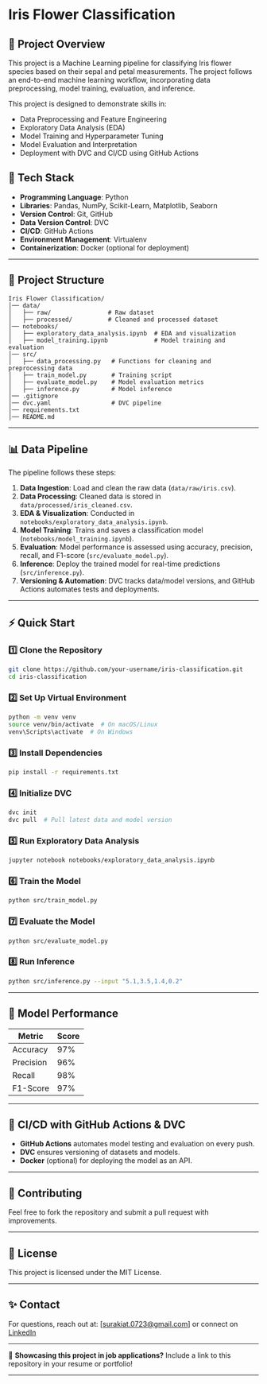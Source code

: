# Iris Flower Classification

## 📌 Project Overview
This project is a Machine Learning pipeline for classifying Iris flower species based on their sepal and petal measurements. The project follows an end-to-end machine learning workflow, incorporating data preprocessing, model training, evaluation, and inference.

This project is designed to demonstrate skills in:
- Data Preprocessing and Feature Engineering
- Exploratory Data Analysis (EDA)
- Model Training and Hyperparameter Tuning
- Model Evaluation and Interpretation
- Deployment with DVC and CI/CD using GitHub Actions

## 🚀 Tech Stack
- **Programming Language**: Python
- **Libraries**: Pandas, NumPy, Scikit-Learn, Matplotlib, Seaborn
- **Version Control**: Git, GitHub
- **Data Version Control**: DVC
- **CI/CD**: GitHub Actions
- **Environment Management**: Virtualenv
- **Containerization**: Docker (optional for deployment)

---

## 📂 Project Structure
```
Iris Flower Classification/
│── data/
│   ├── raw/                # Raw dataset
│   ├── processed/          # Cleaned and processed dataset
│── notebooks/
│   ├── exploratory_data_analysis.ipynb  # EDA and visualization
│   ├── model_training.ipynb             # Model training and evaluation
│── src/
│   ├── data_processing.py   # Functions for cleaning and preprocessing data
│   ├── train_model.py       # Training script
│   ├── evaluate_model.py    # Model evaluation metrics
│   ├── inference.py         # Model inference
│── .gitignore
│── dvc.yaml                 # DVC pipeline
│── requirements.txt
│── README.md
```

---

## 📊 Data Pipeline
The pipeline follows these steps:
1. **Data Ingestion**: Load and clean the raw data (`data/raw/iris.csv`).
2. **Data Processing**: Cleaned data is stored in `data/processed/iris_cleaned.csv`.
3. **EDA & Visualization**: Conducted in `notebooks/exploratory_data_analysis.ipynb`.
4. **Model Training**: Trains and saves a classification model (`notebooks/model_training.ipynb`).
5. **Evaluation**: Model performance is assessed using accuracy, precision, recall, and F1-score (`src/evaluate_model.py`).
6. **Inference**: Deploy the trained model for real-time predictions (`src/inference.py`).
7. **Versioning & Automation**: DVC tracks data/model versions, and GitHub Actions automates tests and deployments.

---

## ⚡ Quick Start
### 1️⃣ **Clone the Repository**
```bash
git clone https://github.com/your-username/iris-classification.git
cd iris-classification
```

### 2️⃣ **Set Up Virtual Environment**
```bash
python -m venv venv
source venv/bin/activate  # On macOS/Linux
venv\Scripts\activate  # On Windows
```

### 3️⃣ **Install Dependencies**
```bash
pip install -r requirements.txt
```

### 4️⃣ **Initialize DVC**
```bash
dvc init
dvc pull  # Pull latest data and model version
```

### 5️⃣ **Run Exploratory Data Analysis**
```bash
jupyter notebook notebooks/exploratory_data_analysis.ipynb
```

### 6️⃣ **Train the Model**
```bash
python src/train_model.py
```

### 7️⃣ **Evaluate the Model**
```bash
python src/evaluate_model.py
```

### 8️⃣ **Run Inference**
```bash
python src/inference.py --input "5.1,3.5,1.4,0.2"
```

---

## 🎯 Model Performance
| Metric  | Score |
|---------|-------|
| Accuracy | 97% |
| Precision | 96% |
| Recall | 98% |
| F1-Score | 97% |

---

## 🔧 CI/CD with GitHub Actions & DVC
- **GitHub Actions** automates model testing and evaluation on every push.
- **DVC** ensures versioning of datasets and models.
- **Docker** (optional) for deploying the model as an API.

---

## 🤝 Contributing
Feel free to fork the repository and submit a pull request with improvements.

---

## 📜 License
This project is licensed under the MIT License.

---

## ✨ Contact
For questions, reach out at: [surakiat.0723@gmail.com] or connect on [LinkedIn](https://www.linkedin.com/in/surakiat-kansa-ard-171942351/)

---

🔹 **Showcasing this project in job applications?** Include a link to this repository in your resume or portfolio!

---

